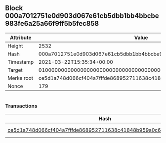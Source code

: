 ## Block 000a7012751e0d903d067e61cb5dbb1bb4bbcbe983fe6a25a66f9ff5b5fec858

Attribute | Value
--- | ---
Height | 2532
Hash | 000a7012751e0d903d067e61cb5dbb1bb4bbcbe983fe6a25a66f9ff5b5fec858
Timestamp | 2021-03-22T15:35:34+00:00
Target | 0100000000000000000000000000000000000000000000000000000000000000
Merke root | ce5d1a748d066cf404a7fffde868952711638c41848b959a0c691992140e9907
Nonce | 179

```

```

### Transactions

Hash | Amount
--- | ---
[ce5d1a748d066cf404a7fffde868952711638c41848b959a0c691992140e9907](ce5d1a748d066cf404a7fffde868952711638c41848b959a0c691992140e9907.md) | 10.00000000 SKEPTI 
